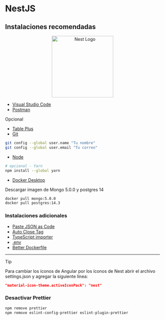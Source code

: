 # NestJS

## Instalaciones recomendadas

<p align="center">
  <a href="http://nestjs.com/" target="blank"><img src="https://nestjs.com/img/logo-small.svg" width="200" alt="Nest Logo" /></a>
</p>

- [Visual Studio Code](https://code.visualstudio.com/)
- [Postman](https://www.postman.com/downloads/)

Opcional

- [Table Plus](https://tableplus.com/)
- [Git](https://git-scm.com/)

```bash
git config --global user.name "Tu nombre"
git config --global user.email "Tu correo"
```

- [Node](https://nodejs.org/es/)

```bash
# opcional - Yarn
npm install --global yarn
```

- [Docker Desktop](https://www.docker.com/get-started)

Descargar imagen de Mongo 5.0.0 y postgres 14

```bash
docker pull mongo:5.0.0
docker pull postgres:14.3
```

### Instalaciones adicionales

- [Paste JSON as Code](https://marketplace.visualstudio.com/items?itemName=quicktype.quicktype)
- [Auto Close Tag](https://marketplace.visualstudio.com/items?itemName=formulahendry.auto-close-tag)
- [TypeScript importer](https://marketplace.visualstudio.com/items?itemName=pmneo.tsimporter)
- [.env](https://marketplace.visualstudio.com/items?itemName=mikestead.dotenv)
- [Better Dockerfile](https://marketplace.visualstudio.com/items?itemName=jeff-hykin.better-dockerfile-syntax)

---

> [!TIP]
> Para cambiar los íconos de Angular por los íconos de Nest abrir el archivo settings.json y agregar la siguiente línea:
>
> ```json
> "material-icon-theme.activeIconPack": "nest"
> ```

### Desactivar Prettier

```bash
npm remove prettier
npm remove eslint-config-prettier eslint-plugin-prettier
```
